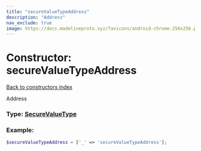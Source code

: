 ```yaml
---
title: "secureValueTypeAddress"
description: "Address"
nav_exclude: true
image: https://docs.madelineproto.xyz/favicons/android-chrome-256x256.png
---
```

# Constructor: secureValueTypeAddress  
[Back to constructors index](index.md)



Address




### Type: [SecureValueType](../types/SecureValueType.md)


### Example:

```php
$secureValueTypeAddress = ['_' => 'secureValueTypeAddress'];
```  
